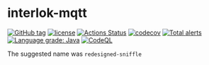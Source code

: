 # interlok-mqtt

[![GitHub tag](https://img.shields.io/github/tag/adaptris/interlok-mqtt.svg)](https://github.com/adaptris/interlok-mqtt/tags)
[![license](https://img.shields.io/github/license/adaptris/interlok-mqtt.svg)](https://github.com/adaptris/interlok-mqtt/blob/develop/LICENSE)
[![Actions Status](https://github.com/adaptris/interlok-mqtt/actions/workflows/gradle-publish.yml/badge.svg)](https://github.com/adaptris/interlok-mqtt/actions)
[![codecov](https://codecov.io/gh/adaptris/interlok-mqtt/branch/develop/graph/badge.svg)](https://codecov.io/gh/adaptris/interlok-mqtt)
[![Total alerts](https://img.shields.io/lgtm/alerts/g/adaptris/interlok-mqtt.svg?logo=lgtm&logoWidth=18)](https://lgtm.com/projects/g/adaptris/interlok-mqtt/alerts/)
[![Language grade: Java](https://img.shields.io/lgtm/grade/java/g/adaptris/interlok-mqtt.svg?logo=lgtm&logoWidth=18)](https://lgtm.com/projects/g/adaptris/interlok-mqtt/context:java)
[![CodeQL](https://github.com/adaptris/interlok-mqtt/workflows/CodeQL/badge.svg)](https://github.com/adaptris/interlok-mqtt/security/code-scanning)

The suggested name was `redesigned-sniffle`
